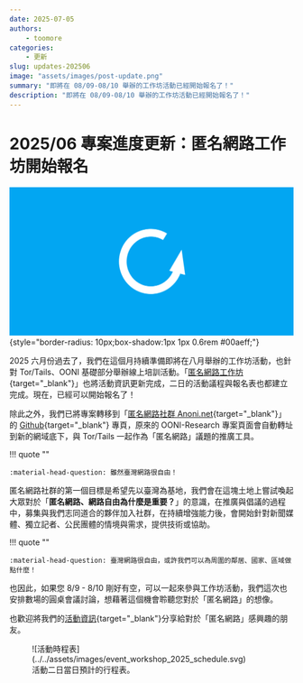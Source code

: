 ```yaml
---
date: 2025-07-05
authors:
    - toomore
categories:
    - 更新
slug: updates-202506
image: "assets/images/post-update.png"
summary: "即將在 08/09-08/10 舉辦的工作坊活動已經開始報名了！"
description: "即將在 08/09-08/10 舉辦的工作坊活動已經開始報名了！"
---
```

# 2025/06 專案進度更新：匿名網路工作坊開始報名

![匿名網路工作坊進度更新](./assets/images/post-update.png){style="border-radius: 10px;box-shadow:1px 1px 0.6rem #00aeff;"}

2025 六月份過去了，我們在這個月持續準備即將在八月舉辦的工作坊活動，也針對 Tor/Tails、OONI 基礎部分舉辦線上培訓活動。「[匿名網路工作坊](../../event-workshop-2025.md){target="_blank"}」也將活動資訊更新完成，二日的活動議程與報名表也都建立完成。現在，已經可以開始報名了！

除此之外，我們已將專案轉移到「[匿名網路社群 Anoni.net](https://anoni.net/){target="_blank"}」的 [Github](https://github.com/anoni-net){target="_blank"} 專頁，原來的 OONI-Research 專案頁面會自動轉址到新的網域底下，與 Tor/Tails 一起作為「匿名網路」議題的推廣工具。

!!! quote ""

    :material-head-question: 雖然臺灣網路很自由！

匿名網路社群的第一個目標是希望先以臺灣為基地，我們會在這塊土地上嘗試喚起大眾對於「**匿名網路、網路自由為什麼是重要？**」的意識，在推廣與倡議的過程中，募集與我們志同道合的夥伴加入社群，在持續增強能力後，會開始針對新聞媒體、獨立記者、公民團體的情境與需求，提供技術或協助。

!!! quote ""

    :material-head-question: 臺灣網路很自由，或許我們可以為周圍的鄰居、國家、區域做點什麼！

也因此，如果您 8/9 - 8/10 剛好有空，可以一起來參與工作坊活動，我們這次也安排數場的圓桌會議討論，想藉著這個機會聆聽您對於「匿名網路」的想像。

也歡迎將我們的[活動資訊](../../event-workshop-2025.md){target="_blank"}分享給對於「匿名網路」感興趣的朋友。

<figure markdown="span">
  ![活動時程表](../../assets/images/event_workshop_2025_schedule.svg)
  <figcaption>活動二日當日預計的行程表。</figcaption>
</figure>
